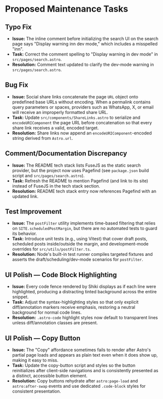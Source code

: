 # Proposed Maintenance Tasks

## Typo Fix
- **Issue:** The inline comment before initializing the search UI on the search page says "Display warning inn dev mode," which includes a misspelled "inn".
- **Task:** Correct the comment spelling to "Display warning in dev mode" in `src/pages/search.astro`.
- **Resolution:** Comment text updated to clarify the dev-mode warning in `src/pages/search.astro`.

## Bug Fix
- **Issue:** Social share links concatenate the page `URL` object onto predefined base URLs without encoding. When a permalink contains query parameters or spaces, providers such as WhatsApp, X, or email will receive an improperly formatted share URL.
- **Task:** Update `src/components/ShareLinks.astro` to serialize and `encodeURIComponent` the page URL before concatenation so that every share link receives a valid, encoded target.
- **Resolution:** Share links now append an `encodeURIComponent`-encoded string derived from `Astro.url`.

## Comment/Documentation Discrepancy
- **Issue:** The README tech stack lists FuseJS as the static search provider, but the project now uses Pagefind (see `package.json` build script and `src/pages/search.astro`).
- **Task:** Refresh the README to mention Pagefind (and link to its site) instead of FuseJS in the tech stack section.
- **Resolution:** README tech stack entry now references Pagefind with an updated link.

## Test Improvement
- **Issue:** The `postFilter` utility implements time-based filtering that relies on `SITE.scheduledPostMargin`, but there are no automated tests to guard its behavior.
- **Task:** Introduce unit tests (e.g., using Vitest) that cover draft posts, scheduled posts inside/outside the margin, and development-mode overrides for `src/utils/postFilter.ts`.
- **Resolution:** Node's built-in test runner compiles targeted fixtures and asserts the draft/scheduling/dev-mode scenarios for `postFilter`.

## UI Polish — Code Block Highlighting
- **Issue:** Every code fence rendered by Shiki displays as if each line were highlighted, producing a distracting tinted background across the entire snippet.
- **Task:** Adjust the syntax-highlighting styles so that only explicit diff/annotation markers receive emphasis, restoring a neutral background for normal code lines.
- **Resolution:** `.astro-code` highlight styles now default to transparent lines unless diff/annotation classes are present.

## UI Polish — Copy Button
- **Issue:** The "Copy" affordance sometimes fails to render after Astro's partial page loads and appears as plain text even when it does show up, making it easy to miss.
- **Task:** Update the copy-button script and styles so the button reinitializes after client-side navigations and is consistently presented as a distinct, accessible button element.
- **Resolution:** Copy buttons rehydrate after `astro:page-load` and `astro:after-swap` events and use dedicated `.code-block` styles for consistent presentation.
